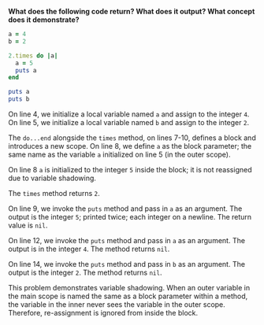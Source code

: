 **What does the following code return? What does it output? What concept does it demonstrate?**

```ruby
a = 4
b = 2

2.times do |a|
  a = 5
  puts a
end

puts a
puts b
```

On line 4, we initialize a local variable named `a` and assign to the integer `4`.
On line 5, we initialize a local variable named `b` and assign to the integer `2`.

The `do...end` alongside the `times` method, on lines 7-10, defines a block and introduces a new scope. On line 8, we define `a` as the block parameter; the same name as the variable `a` initialized on line 5 (in the outer scope).

On line 8 `a` is initialized to the integer `5` inside the block; it is not reassigned due to variable shadowing.

The `times` method returns `2`.

On line 9, we invoke the `puts` method and pass in `a` as an argument. The output is the integer `5`; printed twice; each integer on a newline. The return value is `nil`.

On line 12, we invoke the `puts` method and pass in `a` as an argument. The output is in the integer `4`. The method returns `nil`.

On line 14, we invoke the `puts` method and pass in `b` as an argument. The output is the integer `2`. The method returns `nil`.

This problem demonstrates variable shadowing. When an outer variable in the main scope is named the same as a block parameter within a method, the variable in the inner never sees the variable in the outer scope. Therefore, re-assignment is ignored from inside the block.